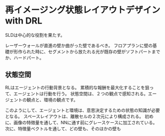 # 再イメージング状態レイアウトデザインwith DRL

SLDは中心的な役割を果たす。

レーザーウォールが直進の壁か曲がった壁であるべき。
フロアプランに壁の基礎が形作られた時に、セグメントから放たれる光が既存の壁がソフトパートまでか、ハードパート。

## 状態空間
RLはエージェントの行動背景となる。
累積的な報酬を最大化することを狙って、エージェントは行動を行う。
状態空間は、２つの観点で感知される。エージェントの観点と、環境の観点です。

このようにして、エージェントと環境は、意思決定するための状態の知識が必要となる。
スペースレイアウトは、離散セルの２次元により構成される。
初めに、画像の特徴量を通して、NNに通す前にグレースケースに加工されている。
次に、特徴量ベクトルを通して、どの壁も、そのほかの壁も




